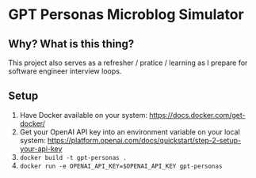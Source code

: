 # GPT Personas Microblog Simulator

## Why? What is this thing?

This project also serves as a refresher / pratice / learning as I prepare for
software engineer interview loops.

## Setup

1. Have Docker available on your system: https://docs.docker.com/get-docker/
1. Get your OpenAI API key into an environment variable on your local system: https://platform.openai.com/docs/quickstart/step-2-setup-your-api-key
1. `docker build -t gpt-personas .`
1. `docker run -e OPENAI_API_KEY=$OPENAI_API_KEY gpt-personas`